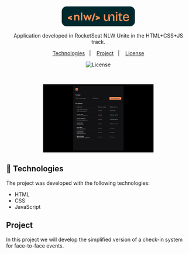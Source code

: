 <p align="center">
  <img alt="Logo NLW Expert - Rocketseat" src=".github/logoEvent.png" width="200px" />
</p>

<p align="center">
Application developed in RocketSeat NLW Unite in the HTML+CSS+JS track.
</p>

<p align="center">
  <a href="#-technologies">Technologies</a>&nbsp;&nbsp;&nbsp;|&nbsp;&nbsp;&nbsp;
  <a href="#-project">Project</a>&nbsp;&nbsp;&nbsp;|&nbsp;&nbsp;&nbsp;
  <a href="#memo-licença">License</a>
</p>

<p align="center">
  <img alt="License" src="https://img.shields.io/static/v1?label=license&message=MIT&color=F48F56&labelColor=00292E">
</p>

<br>

<p align="center">
  <img alt="Project preview." src=".github/previewApp.png" width="60%">
</p>

## 🚀 Technologies

The project was developed with the following technologies:

- HTML
- CSS
- JavaScript

## Project

In this project we will develop the simplified version of a check-in system for face-to-face events.

